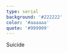 ```yaml
---
type: serial
background: '#222222'
color: '#aaaaaa'
quote: '#999999'
---
```


<div class="cw">Suicide</div>
